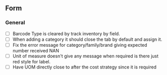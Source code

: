 ## Form
### General
- [ ] Barcode Type is cleared by track inventory by field.
- [ ] When adding a category it should close the tab by default and assign it.
- [ ] Fix the error message for category/family/brand giving expected number received NAN
- [ ] Unit of measure doesn't give any message when required is there just red style for label.
- [ ] Have UOM directly close to after the cost strategy since it is required